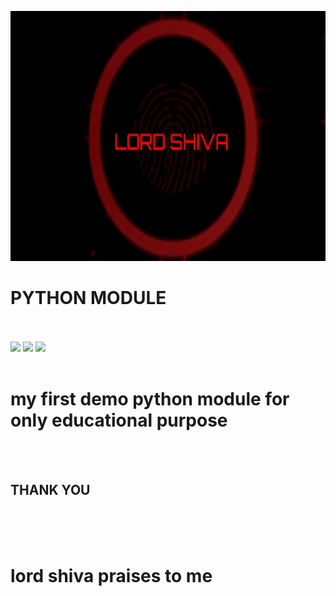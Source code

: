 <P align=center>
  <head>  <IMG SRC="lord-shiva logo.png" ALT="LORD SHIVA" WIDTH=600 HEIGHT=400>
    <br>
    <h1> PYTHON MODULE </h1>
  
  </head>
  <br>
  <br>
  <a target="_blank" href="https://twitter.com/intent/tweet?&url=https://github.com/nethra-coding/Lord-Shiva.git&hashtags= module,%20python,%20libraries,%20github" title="Share on Twitter"><img src="https://img.shields.io/twitter/url/http/shields.io.svg?style=social"></a>
  <a target="_blank" href="https://github.com/nethra-coding/Lord-Shiva.git" title="view on GITHUB"><img src="https://img.shields.io/badge/github-view%20on%20GITHUB-yellow"></a>
  <a target="_blank" href="https://pypi.org/project/Lord-Shiva/" title="PYPI.org"><img src="https://img.shields.io/badge/PYPI-MODULE-orange"></a>
  <br>
  <br>
  <h1>my first demo python module for only educational purpose</h1>
  <br>
  <br>
  <h2>THANK YOU </h2>
  <br>
  <br>
  <br>
  <h1>lord shiva praises to me</h1>
  
